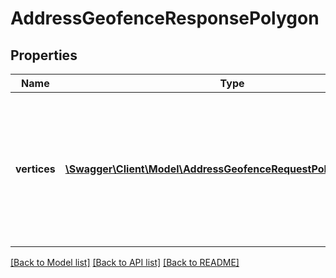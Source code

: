 # AddressGeofenceResponsePolygon

## Properties
Name | Type | Description | Notes
------------ | ------------- | ------------- | -------------
**vertices** | [**\Swagger\Client\Model\AddressGeofenceRequestPolygonVertices[]**](AddressGeofenceRequestPolygonVertices.md) | The vertices of the polygon geofence. These geofence vertices describe the perimeter of the polygon. | [optional] 

[[Back to Model list]](../README.md#documentation-for-models) [[Back to API list]](../README.md#documentation-for-api-endpoints) [[Back to README]](../README.md)


